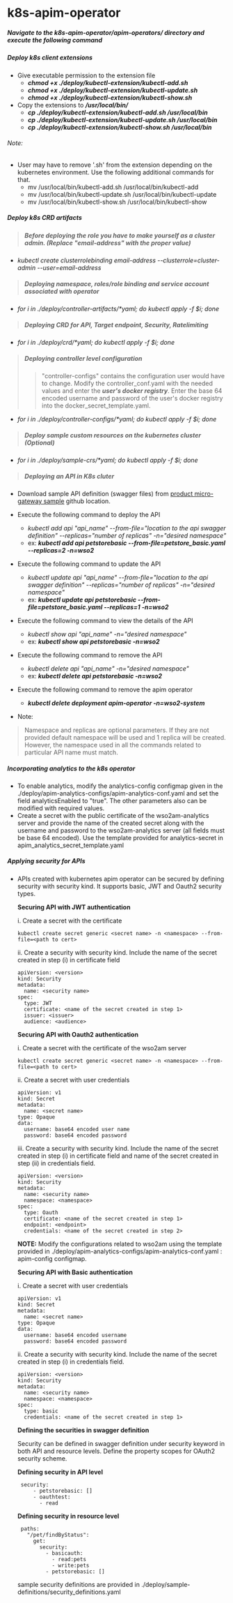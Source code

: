 # k8s-apim-operator

##### Navigate to the k8s-apim-operator/apim-operators/ directory and execute the following command

##### Deploy k8s client extensions
- Give executable permission to the extension file <br /> 
    -  ***chmod +x ./deploy/kubectl-extension/kubectl-add.sh***
    -  ***chmod +x ./deploy/kubectl-extension/kubectl-update.sh***
    -  ***chmod +x ./deploy/kubectl-extension/kubectl-show.sh***
- Copy the extensions to ***/usr/local/bin/***
    - ___cp ./deploy/kubectl-extension/kubectl-add.sh /usr/local/bin___
    - ___cp ./deploy/kubectl-extension/kubectl-update.sh /usr/local/bin___
    - ___cp ./deploy/kubectl-extension/kubectl-show.sh /usr/local/bin___

###### Note:
- User may have to remove '.sh' from the extension depending on the kubernetes environment. Use the following additional commands for that.
    - mv /usr/local/bin/kubectl-add.sh /usr/local/bin/kubectl-add
    - mv /usr/local/bin/kubectl-update.sh /usr/local/bin/kubectl-update
    - mv /usr/local/bin/kubectl-show.sh /usr/local/bin/kubectl-show
##### Deploy k8s CRD artifacts

> ##### Before deploying the role you have to make yourself as a cluster admin. (Replace "email-address" with the proper value)
- *kubectl create clusterrolebinding email-address --clusterrole=cluster-admin --user=email-address*

> ##### Deploying namespace, roles/role binding and service account associated with operator
- _for i in ./deploy/controller-artifacts/*yaml; do kubectl apply -f $i; done_

> ##### Deploying CRD for API, Target endpoint, Security, Ratelimiting
- _for i in ./deploy/crd/*yaml; do kubectl apply -f $i; done_


> ##### Deploying controller level configuration
>> "controller-configs" contains the configuration user would have to change. Modify the controller_conf.yaml with the needed values and enter the ***user's docker registry***. Enter the base 64 encoded username and password of the user's docker registry into the docker_secret_template.yaml.
- _for i in ./deploy/controller-configs/*yaml; do kubectl apply -f $i; done_

> ##### Deploy sample custom resources on the kubernetes cluster (Optional)
- _for i in ./deploy/sample-crs/*yaml; do kubectl apply -f $i; done_

> ##### Deploying an API in K8s cluter

- Download sample API definition (swagger files) from [product micro-gateway sample](https://github.com/wso2/product-microgateway/tree/master/samples) github location.
- Execute the following command to deploy the API
    - *kubectl add api "api_name" --from-file="location to the api swagger definition" --replicas="number of replicas" -n="desired namespace"*
    - ex: ***kubectl add api petstorebasic --from-file=petstore_basic.yaml --replicas=2 -n=wso2***

- Execute the following command to update the API
    - *kubectl update api "api_name" --from-file="location to the api swagger definition" --replicas="number of replicas" -n="desired namespace"*
    - ex: ***kubectl update api petstorebasic --from-file=petstore_basic.yaml --replicas=1 -n=wso2***

- Execute the following command to view the details of the API
    - *kubectl show api "api_name" -n="desired namespace"*
    - ex: ***kubectl show api petstorebasic -n=wso2***

- Execute the following command to remove the API
    - *kubectl delete api "api_name" -n="desired namespace"*
    - ex: ***kubectl delete api petstorebasic -n=wso2***

- Execute the following command to remove the apim operator
    - ***kubectl delete deployment apim-operator -n=wso2-system***
    

- Note:
> Namespace and replicas are optional parameters. If they are not provided default namespace will be used and 1 replica will be created. However, the namespace used in all the commands related to particular API name must match.


##### Incorporating analytics to the k8s operator

- To enable analytics, modify the analytics-config configmap given in the ./deploy/apim-analytics-configs/apim-analytics-conf.yaml and set the field analyticsEnabled to "true". The other parameters also can be modified with required values.
- Create a secret with the public certificate of the wso2am-analytics server and provide the name of the created secret along with the username and password to the wso2am-analytics server (all fields must be base 64 encoded). Use the template provided for analytics-secret in apim_analytics_secret_template.yaml

##### Applying security for APIs 
- APIs created with kubernetes apim operator can be secured by defining security with security kind. It supports basic, JWT and Oauth2 security types.

   **Securing API with JWT authentication**
   
    i. Create a secret with the certificate

   `
   kubectl create secret generic <secret name> -n <namespace> --from-file=<path to cert>
   `
  
   ii. Create a security with security kind. Include the name of the secret created in step (i) in certificate field
   ```
   apiVersion: <version>
   kind: Security
   metadata:
     name: <security name>
   spec:
     type: JWT
     certificate: <name of the secret created in step 1>
     issuer: <issuer>
     audience: <audience>
   ```
   **Securing API with Oauth2 authentication**
   
    i. Create a secret with the certificate of the wso2am server
   
   `
   kubectl create secret generic <secret name> -n <namespace> --from-file=<path to cert>
   `
   
    ii. Create a secret with user credentials 
   ```
   apiVersion: v1
   kind: Secret
   metadata:
     name: <secret name>
   type: Opaque
   data:
     username: base64 encoded user name 
     password: base64 encoded password
   ```  
    iii. Create a security with security kind. Include the name of the secret created in step (i) in certificate field and name of the secret created in step (ii) in credentials field.
   ```
   apiVersion: <version>
   kind: Security
   metadata:
     name: <security name>
     namespace: <namespace>
   spec:
     type: Oauth
     certificate: <name of the secret created in step 1>
     endpoint: <endpoint>
     credentials: <name of the secret created in step 2>
   ```
   **NOTE:** Modify the configurations related to wso2am using the template provided in ./deploy/apim-analytics-configs/apim-analytics-conf.yaml : apim-config configmap.

   **Securing API with Basic authentication**
   
    i. Create a secret with user credentials 
   ```
   apiVersion: v1
   kind: Secret
   metadata:
     name: <secret name>
   type: Opaque
   data:
     username: base64 encoded username 
     password: base64 encoded password
   ```
    ii. Create a security with security kind. Include the name of the secret created in step (i) in credentials field.
   ```
   apiVersion: <version>
   kind: Security
   metadata:
     name: <security name>
     namespace: <namespace>
   spec:
     type: basic
     credentials: <name of the secret created in step 1>
   ``` 
   **Defining the securities in swagger definition**

    Security can be defined in swagger definition under security keyword in both API and resource levels. Define the property scopes for OAuth2 security scheme. 

   **Defining security in API level**
   
     ```
      security:
          - petstorebasic: []  
          - oauthtest: 
            - read
     ```

   **Defining security in resource level**
   
     ```
      paths:
        "/pet/findByStatus":
          get:
            security:
              - basicauth:
                - read:pets
                - write:pets
              - petstorebasic: []
     ```


   sample security definitions are provided in ./deploy/sample-definitions/security_definitions.yaml
